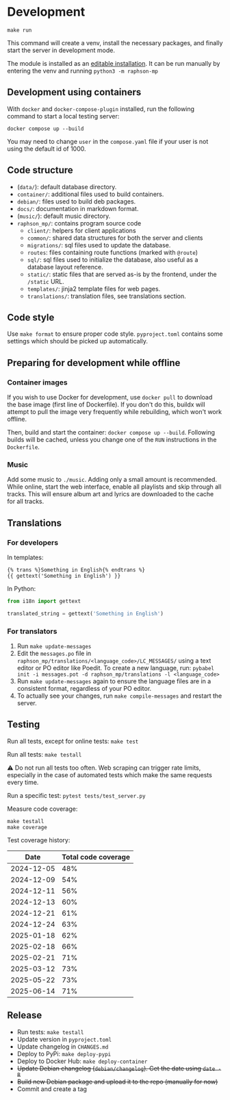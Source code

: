 # Development

```
make run
```

This command will create a venv, install the necessary packages, and finally start the server in development mode.

The module is installed as an [editable installation](https://setuptools.pypa.io/en/latest/userguide/development_mode.html). It can be run manually by entering the venv and running `python3 -m raphson-mp`

## Development using containers

With `docker` and `docker-compose-plugin` installed, run the following command to start a local testing server:
```
docker compose up --build
```

You may need to change `user` in the `compose.yaml` file if your user is not using the default id of 1000.

## Code structure

  * (`data/`): default database directory.
  * `container/`: additional files used to build containers.
  * `debian/`: files used to build deb packages.
  * `docs/`: documentation in markdown format.
  * (`music/`): default music directory.
  * `raphson_mp/`: contains program source code
    * `client/`: helpers for client applications
    * `common/`: shared data structures for both the server and clients
    * `migrations/`: sql files used to update the database.
    * `routes`: files containing route functions (marked with `@route`)
    * `sql/`: sql files used to initialize the database, also useful as a database layout reference.
    * `static/`: static files that are served as-is by the frontend, under the `/static` URL.
    * `templates/`: jinja2 template files for web pages.
    * `translations/`: translation files, see translations section.

## Code style

Use `make format` to ensure proper code style. `pyproject.toml` contains some settings which should be picked up automatically.

## Preparing for development while offline

### Container images

If you wish to use Docker for development, use `docker pull` to download the base image (first line of Dockerfile). If you don't do this, buildx will attempt to pull the image very frequently while rebuilding, which won't work offline.

Then, build and start the container: `docker compose up --build`. Following builds will be cached, unless you change one of the `RUN` instructions in the `Dockerfile`.

### Music

Add some music to `./music`. Adding only a small amount is recommended. While online, start the web interface, enable all playlists and skip through all tracks. This will ensure album art and lyrics are downloaded to the cache for all tracks.

## Translations

### For developers

In templates:
```jinja
{% trans %}Something in English{% endtrans %}
{{ gettext('Something in English') }}
```

In Python:
```py
from i18n import gettext

translated_string = gettext('Something in English')
```

### For translators

1. Run `make update-messages`
2. Edit the `messages.po` file in `raphson_mp/translations/<language_code>/LC_MESSAGES/` using a text editor or PO editor like Poedit. To create a new language, run: `pybabel init -i messages.pot -d raphson_mp/translations -l <language_code>`
3. Run `make update-messages` again to ensure the language files are in a consistent format, regardless of your PO editor.
4. To actually see your changes, run `make compile-messages` and restart the server.

## Testing

Run all tests, except for online tests: `make test`

Run all tests: `make testall`

⚠️ Do not run all tests too often. Web scraping can trigger rate limits, especially in the case of automated tests which make the same requests every time.

Run a specific test: `pytest tests/test_server.py`

Measure code coverage:
```
make testall
make coverage
```

Test coverage history:

| Date       | Total code coverage
| ---------- | -------------------
| 2024-12-05 | 48%
| 2024-12-09 | 54%
| 2024-12-11 | 56%
| 2024-12-13 | 60%
| 2024-12-21 | 61%
| 2024-12-24 | 63%
| 2025-01-18 | 62%
| 2025-02-18 | 66%
| 2025-02-21 | 71%
| 2025-03-12 | 73%
| 2025-05-22 | 73%
| 2025-06-14 | 71%

## Release

* Run tests: `make testall`
* Update version in `pyproject.toml`
* Update changelog in `CHANGES.md`
* Deploy to PyPi: `make deploy-pypi`
* Deploy to Docker Hub: `make deploy-container`
* ~~Update Debian changelog (`debian/changelog`). Get the date using `date -R`~~
* ~~Build new Debian package and upload it to the repo (manually for now)~~
* Commit and create a tag
